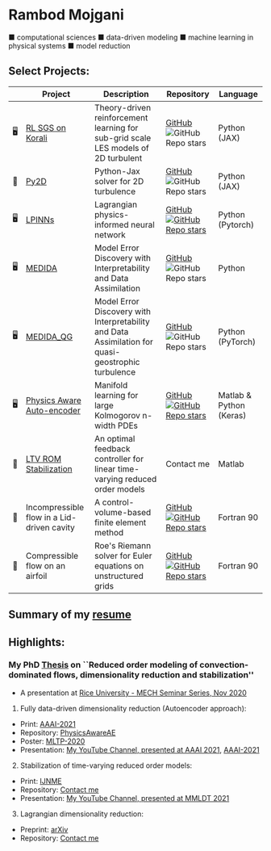 # Rambod Mojgani
■ computational sciences ■ data-driven modeling ■ machine learning in physical systems ■ model reduction

## Select Projects:
|  | Project | Description | Repository |Language |
| --- | ------ | ----------- |---------- |---------- |
| 🖥️ | [RL SGS on Korali](https://arxiv.org/abs/2312.00907) | Theory-driven reinforcement learning for sub-grid scale LES models of 2D turbulent | [GitHub](https://github.com/rmojgani/RLonKorali) ![GitHub Repo stars](https://img.shields.io/github/stars/rmojgani/RLonKorali?style=social) | Python (JAX) |
| 🌊 | [Py2D]() | Python-Jax solver for 2D turbulence | [GitHub](https://github.com/envfluids/py2d) ![GitHub Repo stars](https://img.shields.io/github/stars/envfluids/py2d?style=social) | Python (JAX) |
| 🖥️ | [LPINNs](https://arxiv.org/abs/2205.02902) | Lagrangian physics-informed neural network | [GitHub](https://github.com/rmojgani/LPINNs/) [![GitHub Repo stars](https://img.shields.io/github/stars/rmojgani/LPINNs?style=social)](https://github.com/rmojgani/LPINNs)| Python (Pytorch) |
| 🖥️ | [MEDIDA](https://arxiv.org/pdf/2110.00546) | Model Error Discovery with Interpretability and Data Assimilation | [GitHub](https://github.com/envfluids/MEDIDA) ![GitHub Repo stars](https://img.shields.io/github/stars/envfluids/MEDIDA?style=social) | Python |
| 🖥️ | [MEDIDA_QG](https://arxiv.org/abs/2309.13211) | Model Error Discovery with Interpretability and Data Assimilation for quasi-geostrophic turbulence| [GitHub](https://github.com/rmojgani/MEDIDA_QG) ![GitHub Repo stars](https://img.shields.io/github/stars/rmojgani/MEDIDA_QG?style=social) | Python (PyTorch) |
| 🖥️ | [Physics Aware Auto-encoder](https://ojs.aaai.org/index.php/AAAI/article/download/16116/15923) | Manifold learning for large Kolmogorov n-width PDEs| [GitHub](https://github.com/rmojgani/PhysicsAwareAE) [![GitHub Repo stars](https://img.shields.io/github/stars/rmojgani/PhysicsAwareAE?style=social)](https://github.com/rmojgani/PhysicsAwareAE) | Matlab & Python (Keras) |
| 🦾 | [LTV ROM Stabilization](https://doi.org/10.1002/nme.6489) | An optimal feedback controller for linear time-varying reduced order models | Contact me |Matlab|
| 🌊 | Incompressible flow in a Lid-driven cavity | A control-volume-based finite element method| [GitHub](https://github.com/rmojgani/CFD_AUT) [![GitHub Repo stars](https://img.shields.io/github/stars/rmojgani/CFD_AUT?style=social)](https://github.com/rmojgani/CFD_AUT)| Fortran 90 |
| 🌊 | Compressible flow on an airfoil | Roe's Riemann solver for Euler equations on unstructured grids | [GitHub](https://github.com/rmojgani/CFD_AUT) [![GitHub Repo stars](https://img.shields.io/github/stars/rmojgani/CFD_AUT?style=social)](https://github.com/rmojgani/CFD_AUT) | Fortran 90 |


## Summary of my [resume](https://www.rmojgani.com)

## Highlights:
### My PhD [Thesis](http://hdl.handle.net/2142/108494) on ``Reduced order modeling of convection-dominated flows, dimensionality reduction and stabilization''
- A presentation at [Rice University - MECH Seminar Series, Nov 2020](https://www.youtube.com/watch?v=9a73WhflSWM)


1. Fully data-driven dimensionality reduction (Autoencoder approach):  
  - Print: [AAAI-2021](https://ojs.aaai.org/index.php/AAAI/article/download/16116/15923)
  - Repository: [PhysicsAwareAE](https://github.com/rmojgani/PhysicsAwareAE)
  - Poster: [MLTP-2020](http://doi.org/10.13140/RG.2.2.21734.98886) 
  - Presentation: [My YouTube Channel, presented at AAAI 2021](https://youtu.be/fDYPAj9WAbk), [AAAI-2021](https://slideslive.com/38949065/lowrank-registration-based-manifolds-for-convectiondominated-pdes)

2. Stabilization of time-varying reduced order models: 
  - Print: [IJNME](https://onlinelibrary.wiley.com/doi/abs/10.1002/nme.6489)
  - Repository: [Contact me](mojgani2@illinois.edu)
  - Presentation: [My YouTube Channel, presented at MMLDT 2021](https://www.youtube.com/watch?v=lF82o0-kLfs) 
  
3. Lagrangian dimensionality reduction:
  - Preprint: [arXiv](https://arxiv.org/abs/1701.04343)
  - Repository: [Contact me](mojgani2@illinois.edu)


<!--
**rmojgani/rmojgani** is a ✨ _special_ ✨ repository because its `README.md` (this file) appears on your GitHub profile.

Here are some ideas to get you started:

- 🔭 I’m currently working on ...
- 🌱 I’m currently learning ...
- 👯 I’m looking to collaborate on ...
- 🤔 I’m looking for help with ...
- 💬 Ask me about ...
- 📫 How to reach me: ...
- 😄 Pronouns: ...
- ⚡ Fun fact: ...
-->
